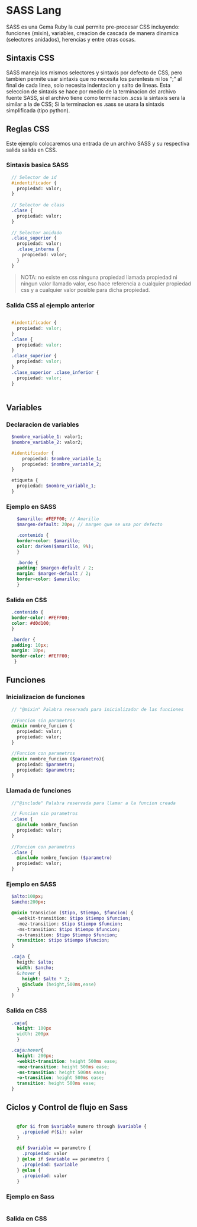 SASS Lang
=========

SASS es una Gema Ruby la cual permite pre-procesar CSS incluyendo: funciones (mixin), variables, creacion de cascada de manera dinamica (selectores anidados), herencias y entre otras cosas.

## Sintaxis CSS

SASS maneja los mismos selectores y sintaxis por defecto de CSS, pero tambien permite usar sintaxis que no necesita los parentesis ni los ";" al final de cada linea, solo necesita indentacion y salto de lineas. Esta seleccion de sintaxis se hace por medio de la terminacion del archivo fuente SASS, si el archivo tiene como terminacion .scss la sintaxis sera la similar a la de CSS; Si la terminacion es .sass se usara la sintaxis simplificada (tipo python).

## Reglas CSS

Este ejemplo colocaremos una entrada de un archivo SASS y su respectiva salida salida en CSS.

### Sintaxis basica SASS

```sass
  // Selector de id
  #indentificador {
    propiedad: valor;
  }
  
  // Selector de class
  .clase {
    propiedad: valor;
  }
  
  // Selector anidado
  .clase_superior {
    propiedad: valor;
    .clase_interna {
      propiedad: valor;
    } 
  }
```

>NOTA: no existe en css ninguna propiedad llamada propiedad ni ningun valor llamado valor, eso hace referencia a cualquier propiedad css y a cualquier valor posible para dicha propiedad.
  
### Salida CSS al ejemplo anterior

```css

  #indentificador {
    propiedad: valor;
  }
  .clase {
    propiedad: valor;
  }
  .clase_superior {
    propiedad: valor;
  }
  .clase_superior .clase_inferior {
    propiedad: valor;
  }
  
```
## Variables

### Declaracion de variables

```sass
  $nombre_variable_1: valor1;
  $nombre_variable_2: valor2;

  #identificador {
      propiedad: $nombre_variable_1;
      propiedad: $nombre_variable_2;
  }

  etiqueta {
    propiedad: $nombre_variable_1;
  }
```

### Ejemplo en SASS

```sass
    $amarillo: #FEFF00; // Amarillo
    $margen-default: 20px; // margen que se usa por defecto

    .contenido {
    border-color: $amarillo;
    color: darken($amarillo, 9%);
    }

    .borde {
    padding: $margen-default / 2;
    margin: $margen-default / 2;
    border-color: $amarillo;
    }
```

### Salida en CSS 

```css
  .contenido {
  border-color: #FEFF00;
  color: #d0d100;
  }

  .border {
  padding: 10px;
  margin: 10px;
  border-color: #FEFF00;
   }
```


## Funciones

### Inicializacion de funciones

```sass
  // "@mixin" Palabra reservada para inicializador de las funciones
  
  //Funcion sin parametros 
  @mixin nombre_funcion {
    propiedad: valor;
    propiedad: valor;
  }

  //Funcion con parametros  
  @mixin nombre_funcion ($parametro){
    propiedad: $parametro;
    propiedad: $parametro;
  }
```
### Llamada de funciones

```sass
  //"@include" Palabra reservada para llamar a la funcion creada 

  // Funcion sin parametros
  .clase {
    @include nombre_funcion
    propiedad: valor;
  }
  
  //Funcion con parametros
  .clase {
    @include nombre_funcion ($parametro)
    propiedad: valor;
  }
```

### Ejemplo en SASS

```sass
  $alto:100px;
  $ancho:200px;

  @mixin transicion ($tipo, $tiempo, $funcion) {
    -webkit-transition: $tipo $tiempo $funcion;
    -moz-transition: $tipo $tiempo $funcion;
    -ms-transition: $tipo $tiempo $funcion;
    -o-transition: $tipo $tiempo $funcion;
    transition: $tipo $tiempo $funcion;
  }

  .caja {
    heigth: $alto;
    width: $ancho;
    &:hover {
      height: $alto * 2;
      @include (height,500ms,ease)
    }
  }
```

### Salida en CSS

```css
  .caja{
    height: 100px
    width: 200px
    }

  .caja:hover{
    height: 200px;
    -webkit-transition: height 500ms ease;
    -moz-transition: height 500ms ease;
    -ms-transition: height 500ms ease;
    -o-transition: height 500ms ease;
    transition: height 500ms ease;
  }
```
## Ciclos y Control de flujo en Sass

```sass

    @for $i from $variable numero through $variable {
      .propiedad #{$i}: valor
    }

    @if $variable == parametro {      
      .propiedad: valor
    } @else if $variable == parametro {
      .propiedad: $variable
    } @else {
      .propiedad: valor
    }

```
### Ejemplo en Sass

```sass


```
### Salida en CSS

```css


```

